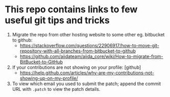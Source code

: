 # **This repo contains links to few useful git tips and tricks**

1. Migrate the repo from other hosting website to some other eg. bitbucket to github:
   - https://stackoverflow.com/questions/22906917/how-to-move-git-repository-with-all-branches-from-bitbucket-to-github
   - https://github.com/aiidateam/aiida_core/wiki/How-to-migrate-from-BitBucket-to-GitHub
2. If your contributions are not showing on your profile: [github]
   - https://help.github.com/articles/why-are-my-contributions-not-showing-up-on-my-profile/
3. To view which email you used to submit the patch; append the commit URL with `.patch` to view the patch details.

   
